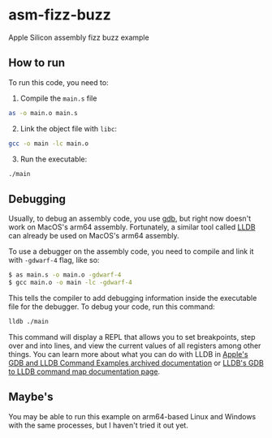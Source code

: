# asm-fizz-buzz
Apple Silicon assembly fizz buzz example

## How to run
To run this code, you need to:
1. Compile the `main.s` file
```bash
as -o main.o main.s
```
2. Link the object file with `libc`:
```bash
gcc -o main -lc main.o
```
3. Run the executable:
```bash
./main
```

## Debugging
Usually, to debug an assembly code, you use [gdb](https://en.wikipedia.org/wiki/GNU_Debugger), but right now doesn't work on MacOS's arm64 assembly. Fortunately, a similar tool called [LLDB](https://lldb.llvm.org) can already be used on MacOS's arm64 assembly.

To use a debugger on the assembly code, you need to compile and link it with `-gdwarf-4` flag, like so:
```bash
$ as main.s -o main.o -gdwarf-4
$ gcc main.o -o main -lc -gdwarf-4
```
This tells the compiler to add debugging information inside the executable file for the debugger. To debug your code, run this command:
```bash
lldb ./main
```
This command will display a REPL that allows you to set breakpoints, step over and into lines, and view the current values of all registers among other things. You can learn more about what you can do with LLDB in [Apple's GDB and LLDB Command Examples archived documentation](https://developer.apple.com/library/archive/documentation/IDEs/Conceptual/gdb_to_lldb_transition_guide/document/lldb-command-examples.html) or [LLDB's GDB to LLDB command map documentation page](https://lldb.llvm.org/use/map.html).

## Maybe's
You may be able to run this example on arm64-based Linux and Windows with the same processes, but I haven't tried it out yet.

